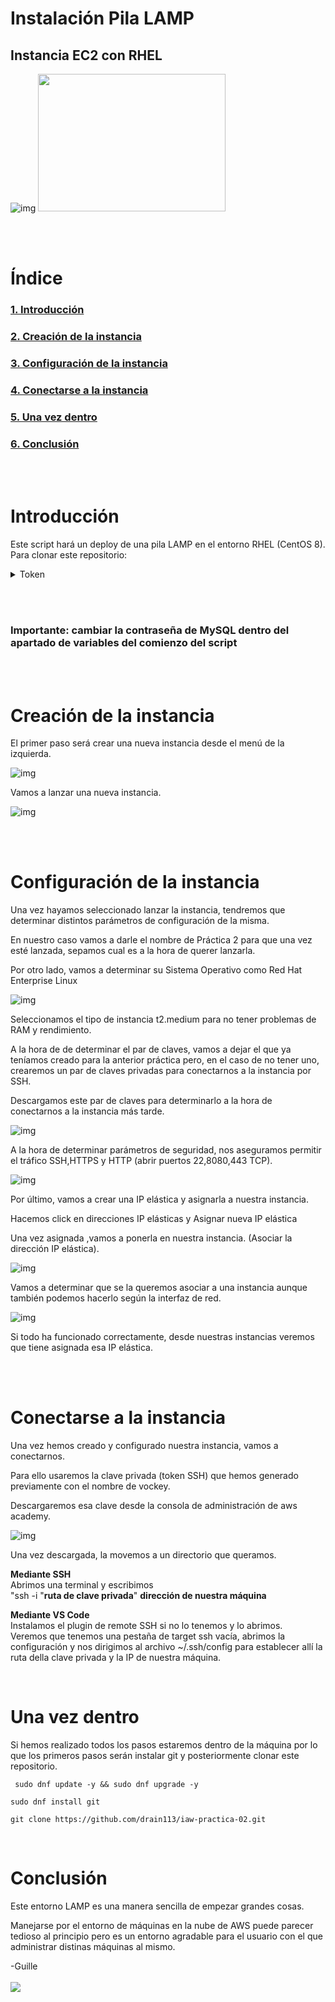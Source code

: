 # Instalación Pila LAMP  

## Instancia EC2 con RHEL  

![img](https://www.educative.io/api/edpresso/shot/5757582081785856/image/5707702298738688 "RHEL" )
<img src="https://1000logos.net/wp-content/uploads/2021/04/Red-Hat-logo.png" width="300" height="220" />   

<br>   <br/>  


# Índice

### [1. Introducción](#introducción)

### [2. Creación de la instancia](#creación-de-la-instancia)  
  
### [3. Configuración de la instancia](#configuración-de-la-instancia)

### [4. Conectarse a la instancia](#conectarse-a-la-instancia)

### [5. Una vez dentro](#una-vez-dentro)

### [6. Conclusión](#conclusi)

<br>   <br/>  

# Introducción
Este script hará un deploy de una pila LAMP en el entorno RHEL (CentOS 8).
Para clonar este repositorio:  


<details>
  <summary>Token</summary>
  
  ### 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
  
</details>   

 <br>   <br/>   
### **Importante: cambiar la contraseña de MySQL dentro del apartado de variables del comienzo del script**

<br>   <br/>  
# Creación de la instancia
El primer paso será crear una nueva instancia desde el menú de la izquierda.  

![img](https://lh3.googleusercontent.com/gjudfphUnOWLmP0YgMVuckQy9-YJv8MwimNMiuRxEA5H5Ww_UNttjHd_Sy6xdKArmj4FfKQ-CVP-X3_JPog8oKkn62L_ERb0n5Ru0AwiRhX2SxiJEolZvAJzjNpvJl3U4KL1lLRFpb9KqNCVv_-ZujIlHRkSGtAqQoG6u2bPIt6sPJbYmL-nNnZE_Q "cap1" )  

Vamos a lanzar una nueva instancia.

![img](https://lh3.googleusercontent.com/pU4sL7Hxot8rMmmyZ-P1GEYiSJ1vMHcD1R7BvYiqUMo293h-WOzBsuxM5MdI5ci2ST0FDVTD098nRh-MTJDHawgafsJQBYKuOxCYtTcmpbpATPcyRufetFM7W3TtY37-rqsoshh1gstj4HGrNevl7pBHypd7Qz3v4Ll814QreHICvBbBz93HnxH14Q
 "cap1" )

<br>   <br/>  


# Configuración de la instancia  
Una vez hayamos seleccionado lanzar la instancia, tendremos que determinar distintos parámetros de configuración de la misma.

En nuestro caso vamos a darle el nombre de Práctica 2 para que una vez esté lanzada, sepamos cual es a la hora de querer lanzarla.

Por otro lado, vamos a determinar su Sistema Operativo como Red Hat Enterprise Linux

![img](https://lh6.googleusercontent.com/eyVS7N_LNlN6lbt5qyh5lq124xEFysukCDp69O5eIpf1rJ6Sllzn2gmJTj6KUPpvsvnmWOvDhRpcBDXborixcw7clG42xW054WD6EC-QOpZg0F0Rdk01Y8e12ERZB72fTAGbSRuHhdESSiVQj6aUl9lk3Sarh8cCh9ppHBgJ0FXDkDUOSKFLK_oemw)

Seleccionamos el tipo de instancia t2.medium para no tener problemas de RAM y rendimiento.

A la hora de de determinar el par de claves, vamos a dejar el que ya teníamos creado para la anterior práctica pero, en el caso de no tener uno, crearemos un par de claves privadas para conectarnos a la instancia por SSH.

Descargamos este par de claves para determinarlo a la hora de conectarnos a la instancia más tarde.

![img](https://lh4.googleusercontent.com/uBR9CvNO5VGC48BCcuvv0rBECSSTxk9nL6u1OcRg5dpgkDlIh9pQHP1Shtwy8lKkiPUg0ZlPRLY7LxRsJKXrecVgeFl3WnuPSQH2PSPJIWBHXTEr4LRBDuZ_9Dhm8V8VKijfG_99V8GXTBrTtB1X613Cq6N39pztdsGBMeSyUQLQrFnXDBaQ1mXMQQ)

A la hora de determinar parámetros de seguridad, nos aseguramos permitir el tráfico SSH,HTTPS y HTTP (abrir puertos 22,8080,443 TCP).

![img](https://lh4.googleusercontent.com/ooOTD5Otl1ntz3_B4pxzuVG3FB47Rqw8VudOOs3Z5rDNFNH2nkTmoQj32nr_T-EmU3vKm4K7X9RVWsTFj1i7vawYMOy3L46LyONwBbmSc6_Yp4ilBIkwF3fCUQTYDmL8PNh8cqcKz3_jLeyxvBrM7qNNpBoA4vx7W4kYuanW1IpLXR3xEzUyvMsvig)

Por último, vamos a crear una IP elástica y asignarla a nuestra instancia.

Hacemos click en direcciones IP elásticas y Asignar nueva IP elástica

Una vez asignada ,vamos a ponerla en nuestra instancia.
(Asociar la dirección IP elástica).


![img](https://lh5.googleusercontent.com/_U9shpRFA0u58_Z4DfYSDjEY_5EnECEqUwcQ96uDJI9IVxmNydFSBpGtY_IhtG_t_XWpULBrpew4K5nWejk4XOiXx7AjjseFCQuIPOfvkHxsYxh_TXpOmGN8tKof1Dg-pu0lZ6U_VDZnlRfk2YWRRTihwPsZg2NtdG6DA6UHPqWU1_JVPHjpE38XHQ)

Vamos a determinar que se la queremos asociar a una instancia aunque también podemos hacerlo según la interfaz de red.

![img](https://lh3.googleusercontent.com/71VtBlA0yMlV9ZZMRvlwD4aKjXDYCiP2wnT_mY_lz4jC_LvVxHlL7rJ1i9Kvou3Y2sXd6QdCn4aSF8x1cBJDh1hSQFikAX4SLSDhEDryDcMgY13pIYYgdMiCjmcaN9OuV4NliaUGY3hz2d6_V5GDbOwyKStseZk20LiyF_iei3mkGkFHdp9uPu_CYA)

Si todo ha funcionado correctamente, desde nuestras instancias veremos que tiene asignada esa IP elástica.  

<br> </br>  

# Conectarse a la instancia

Una vez hemos creado y configurado nuestra instancia, vamos a conectarnos.

Para ello usaremos la clave privada (token SSH) que hemos generado previamente con el nombre de vockey.

Descargaremos esa clave desde la consola de administración de aws academy.

![img](https://lh3.googleusercontent.com/fife/AAbDypAUezQ47SZg5umZbJkTgBDiT77bLjWYuE2CAabU3qoZ6NP14dNSR4zy0V-akJ5W-1qS_g7u1Ei-bKb5hfSPXr1tvK26F2w_tC5U3SN8AjRGYzFrpxLkbbkGHKXfaD-60S6iVglN6mvE0x271lCV4Zrt2LiBAIOUopgzbf4ycksc-dJFEaBB89hTLQcJ0fvpfX_3oyqh2S9HdpCUImfQcYU0Kysi5i2LBI1eJY7PtGbZaOyB1i1dyvPNgU-Ukngr0iIHN7SL6cW3G7Ap6d8ClXJ4PVsZwaq50qd5btYRU6TmRhTzXkQreIuG1wrjq_t9FRJ6mLwBkOy0gblkr17h8LHEUTg0irKrChfxfNe8O0NkiLqdpoAETtADOUJMuDTNuTwE3cT_QE2oPCIk3LInCDgsCFmZt48g8rOb8l95pUNATq_2iGsuhCXgys-garxCIleqSZ1g0_YswKJI0SsGwOO7X8nSlDt_qrNaDXZXbvwXe5mV2GW0rwgxr6PHFpGKwvrN_rwXu5IvDnCTbx0HAtEtjR82SXm-URsYpHDNZ9ECL33-LJb85_DBubDIU9WT_tMCj9C3JeOoo2jhz7uAMRpdBAYxksWh4wCUUx4bbqTeOLfW0ZSrrThKft9CRAFbw8bhBcjGe1rfrkq9X5W7CJhRJgRSCT18J04jM5ElYJ-t-ayBCLOgjul2wohFNXB55wSF0KfJSLY6TxC-mO2WSAdTM8OJBhjRsbiu4QAvd4xcq1lD6btb_CSYFcNNC7303jlKbMmvJgzHCJgdUxVswhYcnV9g_YA5wIJ4_YTQDIXRR-eN4YzjsTNRWRWh0Ut2HWPevZKawCxm0k38ivwYetwSZCmdaICwH2_oOfrTdJKosJb3Z3PuKntWnYY35JaWF3LHmTfJ9_IUsjgjLtF2ezjFPbguteiAXz2YsgLGh8bRpm9fIMcRuFnjefLDQcadOH0iQK5vOjwPBNRviL8edEGGzej9JXT_SjBcHvmx84jdHOAIGZ33WxVyYrE_ktAY4gJSsg2ERj7GkGL3p-yRWwrAtI3hYQoU0IxndNd4bqY-mf0wEXy13g8AWbJix4Jww4g2oZcr5t5lCLRV4jrsqC8_9DfHAelI7-xLWeJuWn3s0Av6x4G0qvNBm4rG93YxW423StMh98dO-PNZNyd36Ae17dGK-WfJS1DMBNjjKM1lqqZCeVSpfGffcOx6lMfE9zC39-CixTgp0SBM_WZ0niUpaBJ0_I9Wi5xty2c2mSWvdgYaR0SRxRmBu9kJEtkV_zKGZ8u_WZQbGD-TczqAGvSyuduq0X-W5fOPSSjF7polCsBS5KGa5YohZ4ardyF2o4mnylXYnvA4m82QicWAFJI1bfA8uN89EkkTxyI3SSvCYa8mpEzXsfKLOK8yFlGuGxMiSX5fco_yKAi1maU1mhPwVL7ZFwd0QntWSFCSqaaTmNoXsvmbq8PSpbEQvm8Z1i9Mtb3FSgVjBOtZ334vOA=w1920-h891)

Una vez descargada, la movemos a un directorio que queramos.

**Mediante SSH**  
Abrimos una terminal y escribimos   
"ssh -i "**ruta de clave privada**" **dirección de nuestra máquina**  

**Mediante VS Code**  
Instalamos el plugin de remote SSH si no lo tenemos y lo abrimos.  
Veremos que tenemos una pestaña de target ssh vacía, abrimos la configuración y nos dirigimos al archivo ~/.ssh/config para establecer allí la ruta della clave privada y la IP de nuestra máquina.  
 
<break>   </break>  
<break>   </break>  


# Una vez dentro 

Si hemos realizado todos los pasos estaremos dentro de la máquina por lo que los primeros pasos serán instalar git y posteriormente clonar este repositorio.  

``` sudo dnf update -y && sudo dnf upgrade -y``` 

``` sudo dnf install git ```  

``` git clone https://github.com/drain113/iaw-practica-02.git ```  
 
<break>   </break>  
<break>   </break>  

# Conclusión

Este entorno LAMP es una manera sencilla de empezar grandes cosas.

Manejarse por el entorno de máquinas en la nube de AWS puede parecer tedioso al principio pero es un entorno agradable para el usuario con el que administrar distinas máquinas al mismo.   

<break> </break>

-Guille  
<break>   </break>  
 [![](https://preview.redd.it/enr7hhg3zku81.png?auto=webp&s=fc017e6a82f91cc81ab3dd7d0388ef57bfd72c30)](https://github.com/drain113)
